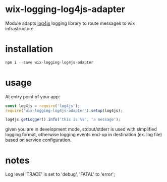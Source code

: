 # wix-logging-log4js-adapter

Module adapts [log4js](https://www.npmjs.com/package/log4js) logging library to route messages to wix infrastructure.

# installation

```js
npm i --save wix-logging-log4js-adapter
```

# usage

At entry point of your app:

```js
const log4js = require('log4js');
require('wix-logging-log4js-adapter').setup(log4js);

log4js.getLogger().info('this is %s', 'a message');
```

given you are in development mode, stdout/stderr is used with simplified logging format, otherwise logging events end-up in destination (ex. log file) based on service configuration.

# notes

 Log level 'TRACE' is set to 'debug', 'FATAL' to 'error';